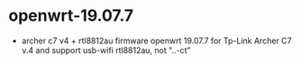# openwrt-19.07.7
+ archer c7 v4 + rtl8812au
firmware openwrt 19.07.7 for Tp-Link Archer C7 v.4 and support usb-wifi rtl8812au, not "..-ct"
